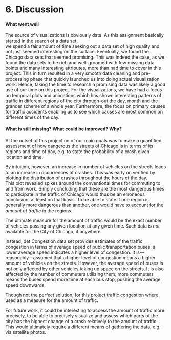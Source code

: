 # 6. Discussion

#### What went well
The source of visualizations is obviously data. As this assignment basically started in the search of a data set,  
we spend a fair amount of time seeking out a data set of high quality and not just seemed interesting on the surface.
Eventually, we found the Chicago data sets that seemed promising. This was indeed the case, as we found the data sets 
to be rich and well-groomed with few missing data points and many interesting attributes, more than had time to cover in 
this project. This in turn resulted in a very smooth data cleaning and pre-processing phase that quickly launched us into
doing actual visualization work. Hence, taking the time to research a promising data was likely a good use of our time on this project.
For the visualizations, we have had a focus on temporal plots and animations which has shown interesting patterns of traffic
in different regions of the city through-out the day, month and the grander scheme of a whole year. Furthermore, the focus on
primary causes for traffic accidents enabling us to see which causes are most common on different times of the day.
  
#### What is still missing? What could be improved? Why?

At the outset of this project on of our main goals was to make a quantified assessment of how dangerous
the streets of Chicago is in terms of its regions and time of day, e.g. to state the probability of a
crash given location and time. 

By intuition, however, an increase in number of vehicles on the streets leads to an increase in occurrences of crashes.
This was early on verified by plotting the distribution of crashes throughout the hours of the day.  
This plot revealed spikes around the conventional times for commuting to and from work.
Simply concluding that these are the most dangerous times to participate in the traffic of Chicago would thus be an erroneous conclusion, 
at least on that basis. To be able to state if one region is generally more dangerous than another,
one would have to account for the _amount of traffic_ in the regions.

The ultimate measure for the amount of traffic would be the exact number of vehicles
passing any given location at any given time. Such data is _not_ available for the City of Chicago, if anywhere.

Instead, det Congestion data set provides estimates of the traffic congestion in terms of average speed of public
transportation buses; a lower average speed indicates a higher level of congestion.
It is—reasonably—assumed that a higher level of congestion means a higher amount of vehicles on the streets.
However, the average speed of buses is not only affected by other vehicles taking up space on the streets.
It is also affected by the number of commuters utilizing them; more commuters means the buses spend more time at each
bus stop, pushing the average speed downwards.

Though not the perfect solution, for this project traffic congestion where used as a measure for the amount of traffic.

For future work, it could be interesting to access the amount of traffic more precisely, to be able to precisely visualize and assess which
 parts of the city has the highest change of a crash relatively to the amount of traffic. This would ultimately require a different means of
gathering the data, e.g. via satellite photos. 

